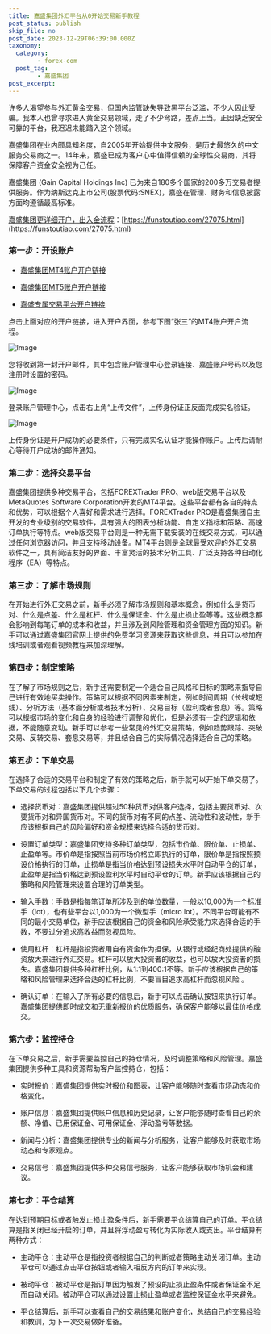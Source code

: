 ```yaml
---
title: 嘉盛集团外汇平台从0开始交易新手教程
post_status: publish
skip_file: no
post_date: 2023-12-29T06:39:00.000Z
taxonomy:
  category:
        - forex-com
  post_tag:
        - 嘉盛集团
post_excerpt: 
---
```

许多人渴望参与外汇黄金交易，但国内监管缺失导致黑平台泛滥，不少人因此受骗。我本人也曾寻求进入黄金交易领域，走了不少弯路，差点上当。正因缺乏安全可靠的平台，我迟迟未能踏入这个领域。

嘉盛集团在业内颇具知名度，自2005年开始提供中文服务，是历史最悠久的中文服务交易商之一。14年来，嘉盛已成为客户心中值得信赖的全球性交易商，其将保障客户资金安全视为己任。

嘉盛集团 (Gain Capital Holdings Inc) 已为来自180多个国家的200多万交易者提供服务。作为纳斯达克上市公司(股票代码:SNEX)，嘉盛在管理、财务和信息披露方面均遵循最高标准。

[嘉盛集团更详细开户，出入金流程](https://funstoutiao.com/27075.html)：[https://funstoutiao.com/27075.html](https://funstoutiao.com/27075.html)

### 第一步：开设账户

* [嘉盛集团MT4账户开户链接](https://s.ssgg.net/jsmt4)

* [嘉盛集团MT5账户开户链接](https://s.ssgg.net/jsmt5)

* [嘉盛专属交易平台开户链接](https://s.ssgg.net/js)

点击上面对应的开户链接，进入开户界面，参考下图“张三”的MT4账户开户流程。

![Image](https://prod-files-secure.s3.us-west-2.amazonaws.com/39ed1227-6d7d-4570-be36-9ccd4a2c4241/7a167aea-686b-400d-af59-4e18eb607a40/640.png?X-Amz-Algorithm=AWS4-HMAC-SHA256&X-Amz-Content-Sha256=UNSIGNED-PAYLOAD&X-Amz-Credential=ASIAZI2LB466YT4PPM23%2F20250716%2Fus-west-2%2Fs3%2Faws4_request&X-Amz-Date=20250716T221308Z&X-Amz-Expires=3600&X-Amz-Security-Token=IQoJb3JpZ2luX2VjEE4aCXVzLXdlc3QtMiJGMEQCIFjQ6P6%2Fu7vLDBYVF1eZcnSCE%2FE5m0iVJK%2F2lfjxk0C%2BAiAkLX%2BCxEK1VR7rODJCk4R2PwtrEsHcjvYNdHi64qdoJCr%2FAwhnEAAaDDYzNzQyMzE4MzgwNSIMwWD09ZJYSZUoc5QCKtwDH%2BgQGvUNYrbPjWDcG4EODplVj5Fa%2BMJkwVydsIFLLH8ROjSa85i%2FXdD9Pi5uBTUsYOztYMbycnIhRPd4wYH7QtUwiYXNcKfJWh94X2%2BMYE6zW%2F2vOFelk3JJiL%2FwMAAlLgVoGQbuzRwlo1qUsB%2BouARBB1n5iOvAX%2FWaYe9eAhXCPZOH4CXXYML8u%2BYp6SaMqtvWnfcUx1LjJlUQS3Gw0YQU6W3FP6Zl5LPKyZ1XhqOWzwvKbhSzmMZiGLmd1xHtSVpzfeYMxrROh5rhMQgDlxGuzdnAdkR2ok4aNV5VOxJtNnf6V1xB7JGM8Tkb0PbS9lQHXiJkcVWhhtEsFYdT%2FK5e%2B4ljSvbPSZ43iO6r%2BQ418kBV1LNY%2B6Uoj8svVNndfiZEySUY0BEEGAXu9poYo4u%2BQQB94EotIG2122FKsOlH1I7CHERgkG6i6QKcgJrPns3fuhReEYOS8we5GJhYEpXKmjk%2FyODfXsHmspofVJC2fR9pihyvOs8Xde5wvKiYFGPuERk%2F2hAs7BQiHc55YMmOE67B3ZLC0xKUqr%2FgJ%2BSnCE2RAS0yFTOtc3SYnZasQ2QreLcLLv%2BOONuX3q1lr00JwaEtr2vM0xu0Za2Gtz3NzxUo4A5Sl20vuBAwiLfgwwY6pgGxL28xhEAL54fhiX9R6Ddk7a2V9UiQiqFC3vG5CQk8tpLpc5puVTADzViItbR8a7ZufNeVBSk7AC2H%2Bqd39mc8E4gaXJz8qSAmplBBgl3WDuz4wFyFthcfzzL7gceo8dp0MmPaYzHUua3f74WpyIqP%2BAo4ppe6NEVQ6Qg84hfAUN0DpjYjZfSckPjEwpgCQonfi6N2td54J5MhjJuSIhRfxJMdRAnG&X-Amz-Signature=deeccacce3ffc4275a0f878fd8de14ccf492e6ba3a1d3df24a8cff55926972be&X-Amz-SignedHeaders=host&x-amz-checksum-mode=ENABLED&x-id=GetObject)

您将收到第一封开户邮件，其中包含账户管理中心登录链接、嘉盛账户号码以及您注册时设置的密码。

![Image](https://prod-files-secure.s3.us-west-2.amazonaws.com/39ed1227-6d7d-4570-be36-9ccd4a2c4241/eaa1c6b3-2877-4284-a0e1-530e222c27fb/image.png?X-Amz-Algorithm=AWS4-HMAC-SHA256&X-Amz-Content-Sha256=UNSIGNED-PAYLOAD&X-Amz-Credential=ASIAZI2LB466YT4PPM23%2F20250716%2Fus-west-2%2Fs3%2Faws4_request&X-Amz-Date=20250716T221308Z&X-Amz-Expires=3600&X-Amz-Security-Token=IQoJb3JpZ2luX2VjEE4aCXVzLXdlc3QtMiJGMEQCIFjQ6P6%2Fu7vLDBYVF1eZcnSCE%2FE5m0iVJK%2F2lfjxk0C%2BAiAkLX%2BCxEK1VR7rODJCk4R2PwtrEsHcjvYNdHi64qdoJCr%2FAwhnEAAaDDYzNzQyMzE4MzgwNSIMwWD09ZJYSZUoc5QCKtwDH%2BgQGvUNYrbPjWDcG4EODplVj5Fa%2BMJkwVydsIFLLH8ROjSa85i%2FXdD9Pi5uBTUsYOztYMbycnIhRPd4wYH7QtUwiYXNcKfJWh94X2%2BMYE6zW%2F2vOFelk3JJiL%2FwMAAlLgVoGQbuzRwlo1qUsB%2BouARBB1n5iOvAX%2FWaYe9eAhXCPZOH4CXXYML8u%2BYp6SaMqtvWnfcUx1LjJlUQS3Gw0YQU6W3FP6Zl5LPKyZ1XhqOWzwvKbhSzmMZiGLmd1xHtSVpzfeYMxrROh5rhMQgDlxGuzdnAdkR2ok4aNV5VOxJtNnf6V1xB7JGM8Tkb0PbS9lQHXiJkcVWhhtEsFYdT%2FK5e%2B4ljSvbPSZ43iO6r%2BQ418kBV1LNY%2B6Uoj8svVNndfiZEySUY0BEEGAXu9poYo4u%2BQQB94EotIG2122FKsOlH1I7CHERgkG6i6QKcgJrPns3fuhReEYOS8we5GJhYEpXKmjk%2FyODfXsHmspofVJC2fR9pihyvOs8Xde5wvKiYFGPuERk%2F2hAs7BQiHc55YMmOE67B3ZLC0xKUqr%2FgJ%2BSnCE2RAS0yFTOtc3SYnZasQ2QreLcLLv%2BOONuX3q1lr00JwaEtr2vM0xu0Za2Gtz3NzxUo4A5Sl20vuBAwiLfgwwY6pgGxL28xhEAL54fhiX9R6Ddk7a2V9UiQiqFC3vG5CQk8tpLpc5puVTADzViItbR8a7ZufNeVBSk7AC2H%2Bqd39mc8E4gaXJz8qSAmplBBgl3WDuz4wFyFthcfzzL7gceo8dp0MmPaYzHUua3f74WpyIqP%2BAo4ppe6NEVQ6Qg84hfAUN0DpjYjZfSckPjEwpgCQonfi6N2td54J5MhjJuSIhRfxJMdRAnG&X-Amz-Signature=cb6f95a2362107ac72b4a00157e425ecdf155881b0ada68c98e407b05f094dfc&X-Amz-SignedHeaders=host&x-amz-checksum-mode=ENABLED&x-id=GetObject)

登录账户管理中心，点击右上角“上传文件”，上传身份证正反面完成实名验证。

![Image](https://prod-files-secure.s3.us-west-2.amazonaws.com/39ed1227-6d7d-4570-be36-9ccd4a2c4241/54090639-09fc-46b4-a135-e0289f707147/image.png?X-Amz-Algorithm=AWS4-HMAC-SHA256&X-Amz-Content-Sha256=UNSIGNED-PAYLOAD&X-Amz-Credential=ASIAZI2LB466YT4PPM23%2F20250716%2Fus-west-2%2Fs3%2Faws4_request&X-Amz-Date=20250716T221308Z&X-Amz-Expires=3600&X-Amz-Security-Token=IQoJb3JpZ2luX2VjEE4aCXVzLXdlc3QtMiJGMEQCIFjQ6P6%2Fu7vLDBYVF1eZcnSCE%2FE5m0iVJK%2F2lfjxk0C%2BAiAkLX%2BCxEK1VR7rODJCk4R2PwtrEsHcjvYNdHi64qdoJCr%2FAwhnEAAaDDYzNzQyMzE4MzgwNSIMwWD09ZJYSZUoc5QCKtwDH%2BgQGvUNYrbPjWDcG4EODplVj5Fa%2BMJkwVydsIFLLH8ROjSa85i%2FXdD9Pi5uBTUsYOztYMbycnIhRPd4wYH7QtUwiYXNcKfJWh94X2%2BMYE6zW%2F2vOFelk3JJiL%2FwMAAlLgVoGQbuzRwlo1qUsB%2BouARBB1n5iOvAX%2FWaYe9eAhXCPZOH4CXXYML8u%2BYp6SaMqtvWnfcUx1LjJlUQS3Gw0YQU6W3FP6Zl5LPKyZ1XhqOWzwvKbhSzmMZiGLmd1xHtSVpzfeYMxrROh5rhMQgDlxGuzdnAdkR2ok4aNV5VOxJtNnf6V1xB7JGM8Tkb0PbS9lQHXiJkcVWhhtEsFYdT%2FK5e%2B4ljSvbPSZ43iO6r%2BQ418kBV1LNY%2B6Uoj8svVNndfiZEySUY0BEEGAXu9poYo4u%2BQQB94EotIG2122FKsOlH1I7CHERgkG6i6QKcgJrPns3fuhReEYOS8we5GJhYEpXKmjk%2FyODfXsHmspofVJC2fR9pihyvOs8Xde5wvKiYFGPuERk%2F2hAs7BQiHc55YMmOE67B3ZLC0xKUqr%2FgJ%2BSnCE2RAS0yFTOtc3SYnZasQ2QreLcLLv%2BOONuX3q1lr00JwaEtr2vM0xu0Za2Gtz3NzxUo4A5Sl20vuBAwiLfgwwY6pgGxL28xhEAL54fhiX9R6Ddk7a2V9UiQiqFC3vG5CQk8tpLpc5puVTADzViItbR8a7ZufNeVBSk7AC2H%2Bqd39mc8E4gaXJz8qSAmplBBgl3WDuz4wFyFthcfzzL7gceo8dp0MmPaYzHUua3f74WpyIqP%2BAo4ppe6NEVQ6Qg84hfAUN0DpjYjZfSckPjEwpgCQonfi6N2td54J5MhjJuSIhRfxJMdRAnG&X-Amz-Signature=542b930b33dd3b9b6a205f4e65005a7a5757dcb6cd1b37a128a1d8dbbc80870d&X-Amz-SignedHeaders=host&x-amz-checksum-mode=ENABLED&x-id=GetObject)

上传身份证是开户成功的必要条件，只有完成实名认证才能操作账户。上传后请耐心等待开户成功的邮件通知。

### 第二步：选择交易平台

嘉盛集团提供多种交易平台，包括FOREXTrader PRO、web版交易平台以及MetaQuotes Software Corporation开发的MT4平台。这些平台都有各自的特点和优势，可以根据个人喜好和需求进行选择。FOREXTrader PRO是嘉盛集团自主开发的专业级别的交易软件，具有强大的图表分析功能、自定义指标和策略、高速订单执行等特点。web版交易平台则是一种无需下载安装的在线交易方式，可以通过任何浏览器访问，并且支持移动设备。MT4平台则是全球最受欢迎的外汇交易软件之一，具有简洁友好的界面、丰富灵活的技术分析工具、广泛支持各种自动化程序（EA）等特点。

### 第三步：了解市场规则

在开始进行外汇交易之前，新手必须了解市场规则和基本概念，例如什么是货币对、什么是点差、什么是杠杆、什么是保证金、什么是止损止盈等等。这些概念都会影响到每笔订单的成本和收益，并且涉及到风险管理和资金管理方面的知识。新手可以通过嘉盛集团官网上提供的免费学习资源来获取这些信息，并且可以参加在线培训或者观看视频教程来加深理解。

### 第四步：制定策略

在了解了市场规则之后，新手还需要制定一个适合自己风格和目标的策略来指导自己进行有效地买卖操作。策略可以根据不同因素来制定，例如时间周期（长线或短线）、分析方法（基本面分析或者技术分析）、交易目标（盈利或者套息）等。策略可以根据市场的变化和自身的经验进行调整和优化，但是必须有一定的逻辑和依据，不能随意变动。新手可以参考一些常见的外汇交易策略，例如趋势跟踪、突破交易、反转交易、套息交易等，并且结合自己的实际情况选择适合自己的策略。

### 第五步：下单交易

在选择了合适的交易平台和制定了有效的策略之后，新手就可以开始下单交易了。下单交易的过程包括以下几个步骤：

* 选择货币对：嘉盛集团提供超过50种货币对供客户选择，包括主要货币对、次要货币对和异国货币对。不同的货币对有不同的点差、流动性和波动性，新手应该根据自己的风险偏好和资金规模来选择合适的货币对。

* 设置订单类型：嘉盛集团支持多种订单类型，包括市价单、限价单、止损单、止盈单等。市价单是指按照当前市场价格立即执行的订单，限价单是指按照预设价格执行的订单，止损单是指当价格达到预设损失水平时自动平仓的订单，止盈单是指当价格达到预设盈利水平时自动平仓的订单。新手应该根据自己的策略和风险管理来设置合理的订单类型。

* 输入手数：手数是指每笔订单所涉及到的单位数量，一般以10,000为一个标准手（lot），也有些平台以1,000为一个微型手（micro lot）。不同平台可能有不同的最小交易单位，新手应该根据自己的资金和风险承受能力来选择合适的手数，不要过分追求高收益而忽视风险。

* 使用杠杆：杠杆是指投资者用自有资金作为担保，从银行或经纪商处提供的融资放大来进行外汇交易。杠杆可以放大投资者的收益，也可以放大投资者的损失。嘉盛集团提供多种杠杆比例，从1:1到400:1不等。新手应该根据自己的策略和风险管理来选择合适的杠杆比例，不要盲目追求高杠杆而忽视风险 。

* 确认订单：在输入了所有必要的信息后，新手可以点击确认按钮来执行订单。嘉盛集团提供即时成交和无重新报价的优质服务，确保客户能够以最佳价格成交。

### 第六步：监控持仓

在下单交易之后，新手需要监控自己的持仓情况，及时调整策略和风险管理。嘉盛集团提供多种工具和资源帮助客户监控持仓，包括：

* 实时报价：嘉盛集团提供实时报价和图表，让客户能够随时查看市场动态和价格变化。

* 账户信息：嘉盛集团提供账户信息和历史记录，让客户能够随时查看自己的余额、净值、已用保证金、可用保证金、浮动盈亏等数据。

* 新闻与分析：嘉盛集团提供专业的新闻与分析服务，让客户能够及时获取市场动态和专家观点。

* 交易信号：嘉盛集团提供多种交易信号服务，让客户能够获取市场机会和建议。

### 第七步：平仓结算

在达到预期目标或者触发止损止盈条件后，新手需要平仓结算自己的订单。平仓结算是指关闭已经开启的订单，并且将浮动盈亏转化为实际收入或支出。平仓结算有两种方式：

* 主动平仓：主动平仓是指投资者根据自己的判断或者策略主动关闭订单。主动平仓可以通过点击平仓按钮或者输入相反方向的订单来实现。

* 被动平仓：被动平仓是指订单因为触发了预设的止损止盈条件或者保证金不足而自动关闭。被动平仓可以通过设置止损止盈单或者监控保证金水平来避免。

* 平仓结算后，新手可以查看自己的交易结果和账户变化，总结自己的交易经验和教训，为下一次交易做好准备。